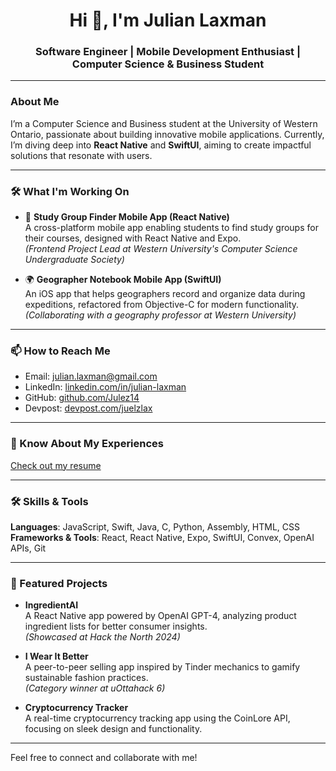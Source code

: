 <h1 align="center">Hi 👋, I'm Julian Laxman</h1>
<h3 align="center">Software Engineer | Mobile Development Enthusiast | Computer Science & Business Student</h3>

---

### About Me
I’m a Computer Science and Business student at the University of Western Ontario, passionate about building innovative mobile applications. Currently, I’m diving deep into **React Native** and **SwiftUI**, aiming to create impactful solutions that resonate with users.

---

### 🛠️ What I'm Working On
- 📘 **Study Group Finder Mobile App (React Native)**  
  A cross-platform mobile app enabling students to find study groups for their courses, designed with React Native and Expo.  
  *(Frontend Project Lead at Western University's Computer Science Undergraduate Society)*

- 🌍 **Geographer Notebook Mobile App (SwiftUI)**  
  An iOS app that helps geographers record and organize data during expeditions, refactored from Objective-C for modern functionality.  
  *(Collaborating with a geography professor at Western University)*

---

### 📫 How to Reach Me
- Email: [julian.laxman@gmail.com](mailto:julian.laxman@gmail.com)
- LinkedIn: [linkedin.com/in/julian-laxman](https://linkedin.com/in/julian-laxman)
- GitHub: [github.com/Julez14](https://github.com/Julez14)
- Devpost: [devpost.com/juelzlax](https://devpost.com/juelzlax)

---

### 📄 Know About My Experiences
[Check out my resume](https://drive.google.com/file/d/18LqpC51uylHfd1RjA27QdwCffCGrlKrU/view?usp=sharing)

---

### 🛠️ Skills & Tools
**Languages**: JavaScript, Swift, Java, C, Python, Assembly, HTML, CSS  
**Frameworks & Tools**: React, React Native, Expo, SwiftUI, Convex, OpenAI APIs, Git  

---

### 🌟 Featured Projects
- **IngredientAI**  
  A React Native app powered by OpenAI GPT-4, analyzing product ingredient lists for better consumer insights.  
  *(Showcased at Hack the North 2024)*  

- **I Wear It Better**  
  A peer-to-peer selling app inspired by Tinder mechanics to gamify sustainable fashion practices.  
  *(Category winner at uOttahack 6)*  

- **Cryptocurrency Tracker**  
  A real-time cryptocurrency tracking app using the CoinLore API, focusing on sleek design and functionality.  

---

Feel free to connect and collaborate with me!
